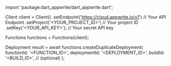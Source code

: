 import 'package:dart_appwrite/dart_appwrite.dart';

Client client = Client()
    .setEndpoint('https://cloud.appwrite.io/v1') // Your API Endpoint
    .setProject('<YOUR_PROJECT_ID>') // Your project ID
    .setKey('<YOUR_API_KEY>'); // Your secret API key

Functions functions = Functions(client);

Deployment result = await functions.createDuplicateDeployment(
    functionId: '<FUNCTION_ID>',
    deploymentId: '<DEPLOYMENT_ID>',
    buildId: '<BUILD_ID>', // (optional)
);
